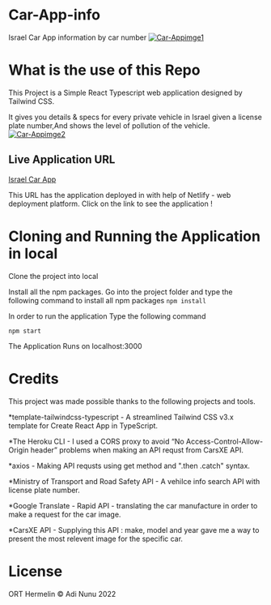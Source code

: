 # Car-App-info
Israel Car App information by car number
<a href="https://ibb.co/JKVwNXM"><img src="https://i.ibb.co/g3NLGsB/Car-Appimge1.png" alt="Car-Appimge1" border="0"></a>

# What is the use of this Repo
This Project is a Simple React Typescript web application designed by Tailwind CSS.

It gives you details & specs for every private vehicle in Israel given a license plate number,And shows the level of pollution of the vehicle.
<a href="https://ibb.co/4TD0VQC"><img src="https://i.ibb.co/58zJR7C/Car-Appimge2.png" alt="Car-Appimge2" border="0"></a>

## Live Application URL
[Israel Car App](https://israel-car-app.netlify.app)

This URL has the application deployed in with help of Netlify - web deployment platform.
Click on the link to see the application !

# Cloning and Running the Application in local
Clone the project into local

Install all the npm packages. Go into the project folder and type the following command to install all npm packages
`npm install`

In order to run the application Type the following command

`npm start`

The Application Runs on localhost:3000

# Credits
This project was made possible thanks to the following projects and tools.

*template-tailwindcss-typescript - A streamlined Tailwind CSS v3.x template for Create React App in TypeScript.

*The Heroku CLI - I used a CORS proxy to avoid “No Access-Control-Allow-Origin header” problems when making an API requst from CarsXE API.

*axios - Making API requsts using get method and ".then .catch" syntax.

*Ministry of Transport and Road Safety API - A vehilce info search API with license plate number.

*Google Translate - Rapid API - translating the car manufacture in order to make a request for the car image.

*CarsXE API - Supplying this API : make, model and year gave me a way to present the most relevent image for the specific car.

# License
ORT Hermelin © Adi Nunu 2022
